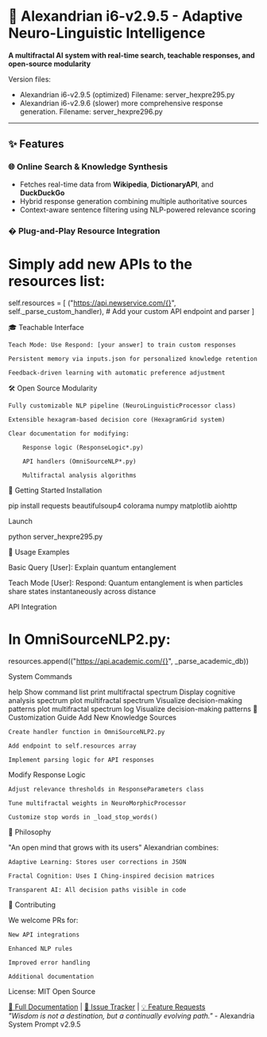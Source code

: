 # 🔮 Alexandrian i6-v2.9.5 - Adaptive Neuro-Linguistic Intelligence

**A multifractal AI system with real-time search, teachable responses, and open-source modularity**

Version files:
- Alexandrian i6-v2.9.5 (optimized) Filename: server_hexpre295.py
- Alexandrian i6-v2.9.6 (slower) more comprehensive response generation. Filename: server_hexpre296.py
---

## ✨ Features

### 🌐 **Online Search & Knowledge Synthesis**
- Fetches real-time data from **Wikipedia**, **DictionaryAPI**, and **DuckDuckGo**
- Hybrid response generation combining multiple authoritative sources
- Context-aware sentence filtering using NLP-powered relevance scoring

### � **Plug-and-Play Resource Integration**

# Simply add new APIs to the resources list:
self.resources = [
    ("https://api.newservice.com/{}", self._parse_custom_handler),
    # Add your custom API endpoint and parser
]

🎓 Teachable Interface

    Teach Mode: Use Respond: [your answer] to train custom responses

    Persistent memory via inputs.json for personalized knowledge retention

    Feedback-driven learning with automatic preference adjustment

🛠 Open Source Modularity

    Fully customizable NLP pipeline (NeuroLinguisticProcessor class)

    Extensible hexagram-based decision core (HexagramGrid system)

    Clear documentation for modifying:

        Response logic (ResponseLogic*.py)

        API handlers (OmniSourceNLP*.py)

        Multifractal analysis algorithms

🚀 Getting Started
Installation

pip install requests beautifulsoup4 colorama numpy matplotlib aiohttp

Launch

python server_hexpre295.py

🧠 Usage Examples

Basic Query
[User]: Explain quantum entanglement

Teach Mode
[User]: Respond: Quantum entanglement is when particles share states instantaneously across distance

API Integration

# In OmniSourceNLP2.py:
resources.append(("https://api.academic.com/{}", _parse_academic_db))

System Commands

help                            Show command list
print multifractal spectrum     Display cognitive analysis spectrum
plot multifractal spectrum      Visualize decision-making patterns
plot multifractal spectrum log  Visualize decision-making patterns
🧩 Customization Guide
Add New Knowledge Sources

    Create handler function in OmniSourceNLP2.py

    Add endpoint to self.resources array

    Implement parsing logic for API responses

Modify Response Logic

    Adjust relevance thresholds in ResponseParameters class

    Tune multifractal weights in NeuroMorphicProcessor

    Customize stop words in _load_stop_words()

📜 Philosophy

"An open mind that grows with its users"
Alexandrian combines:

    Adaptive Learning: Stores user corrections in JSON

    Fractal Cognition: Uses I Ching-inspired decision matrices

    Transparent AI: All decision paths visible in code

🤝 Contributing

We welcome PRs for:

    New API integrations

    Enhanced NLP rules

    Improved error handling

    Additional documentation

License: MIT Open Source


[📘 Full Documentation](docs/) | [🐛 Issue Tracker](issues/) | [💡 Feature Requests](discussions/)  
*"Wisdom is not a destination, but a continually evolving path."* - Alexandria System Prompt v2.9.5

